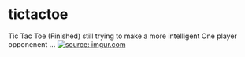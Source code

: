 # tictactoe

Tic Tac Toe (Finished) still trying to make a more intelligent One player opponenent ...
<a href="http://imgur.com/ji5ZDo2"><img src="http://i.imgur.com/ji5ZDo2.jpg" title="source: imgur.com" /></a>
